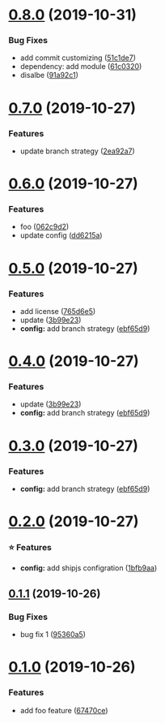 # [0.8.0](https://github.com/kazupon/sandbox-shipjs/compare/v0.7.0...v0.8.0) (2019-10-31)


### Bug Fixes

* add commit customizing ([51c1de7](https://github.com/kazupon/sandbox-shipjs/commit/51c1de7a14f62fe4998defa87a31c0015ff1ec90))
* dependency: add module ([61c0320](https://github.com/kazupon/sandbox-shipjs/commit/61c0320b727f1688c2b1531ac5e6a603afb589b9))
* disalbe ([91a92c1](https://github.com/kazupon/sandbox-shipjs/commit/91a92c17372cb1b3779a48c321a504d77771a48f))



# [0.7.0](https://github.com/kazupon/sandbox-shipjs/compare/v0.6.0...v0.7.0) (2019-10-27)


### Features

* update branch strategy ([2ea92a7](https://github.com/kazupon/sandbox-shipjs/commit/2ea92a7fa7d97c08c4f3ae4d6d2fb4b98a7bc9af))



# [0.6.0](https://github.com/kazupon/sandbox-shipjs/compare/v0.5.0...v0.6.0) (2019-10-27)


### Features

* foo ([062c9d2](https://github.com/kazupon/sandbox-shipjs/commit/062c9d202c00bc73422b3c3a7094d67ac1f37099))
* update config ([dd6215a](https://github.com/kazupon/sandbox-shipjs/commit/dd6215a535d033af9ef8b28c540c2b764e46fd75))



# [0.5.0](https://github.com/kazupon/sandbox-shipjs/compare/v0.4.0...v0.5.0) (2019-10-27)


### Features

* add license ([765d6e5](https://github.com/kazupon/sandbox-shipjs/commit/765d6e5591d3bc5b4f97014f7f651ae10dbd9cca))
* update ([3b99e23](https://github.com/kazupon/sandbox-shipjs/commit/3b99e23ff39d2f39d0d437e12267ff6caa6535a5))
* **config:** add branch strategy ([ebf65d9](https://github.com/kazupon/sandbox-shipjs/commit/ebf65d9db3579c856230ae939271c6f95ed6b8a1))



# [0.4.0](https://github.com/kazupon/sandbox-shipjs/compare/v0.3.0...v0.4.0) (2019-10-27)


### Features

* update ([3b99e23](https://github.com/kazupon/sandbox-shipjs/commit/3b99e23ff39d2f39d0d437e12267ff6caa6535a5))
* **config:** add branch strategy ([ebf65d9](https://github.com/kazupon/sandbox-shipjs/commit/ebf65d9db3579c856230ae939271c6f95ed6b8a1))



# [0.3.0](https://github.com/kazupon/sandbox-shipjs/compare/v0.2.0...v0.3.0) (2019-10-27)


### Features

* **config:** add branch strategy ([ebf65d9](https://github.com/kazupon/sandbox-shipjs/commit/ebf65d9db3579c856230ae939271c6f95ed6b8a1))



# [0.2.0](https://github.com/kazupon/sandbox-shipjs/compare/v0.1.1...v0.2.0) (2019-10-27)


### :star: Features

* **config:** add shipjs configration ([1bfb9aa](https://github.com/kazupon/sandbox-shipjs/commit/1bfb9aa25744a4ce0fb41fdf8c0e59a36b724fb3))



## [0.1.1](https://github.com/kazupon/sandbox-shipjs/compare/v0.1.0...v0.1.1) (2019-10-26)


### Bug Fixes

* bug fix 1 ([95360a5](https://github.com/kazupon/sandbox-shipjs/commit/95360a5177c7c48ecb89a310b259604100ebf6d4))



# [0.1.0](https://github.com/kazupon/sandbox-shipjs/compare/67470cede0d76eb5562d72412c344c112d87ef49...v0.1.0) (2019-10-26)


### Features

* add foo feature ([67470ce](https://github.com/kazupon/sandbox-shipjs/commit/67470cede0d76eb5562d72412c344c112d87ef49))



